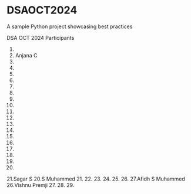 # DSAOCT2024
A sample Python project showcasing best practices

DSA OCT 2024 Participants

1.
2. Anjana C
3.
4.
5.
6.
7.
8.
9.
10.
11.
12.
13.
14.
15.
16.
17.
18.
19.
20.
21.Sagar S
20.S Muhammed
21.
22.
23.
24.
25.
26.
27.Afidh S Muhammed
26.Vishnu Premji
27.
28.
29.
